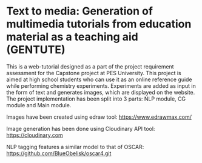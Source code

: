 # Text to media: Generation of multimedia tutorials from education material as a teaching aid (GENTUTE)
This is a web-tutorial designed as a part of the project requirement assessment for the Capstone project at PES University.
This project is aimed at high school students who can use it as an online reference guide while performing chemistry experiments. Experiments are added as input in the form of text and generates images, which are displayed on the website.  
The project implementation has been split into 3 parts: NLP module, CG module and Main module.

Images have been created using edraw tool: https://www.edrawmax.com/

Image generation has been done using Cloudinary API tool: https://cloudinary.com

NLP tagging features a similar model to that of OSCAR: https://github.com/BlueObelisk/oscar4.git 

